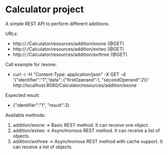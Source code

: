 # Calculator project

A simple REST API to perform different additions.

URLs:

* http://<server>:<port>/Calculator/resources/addition/exone (@GET)
* http://<server>:<port>/Calculator/resources/addition/extwo (@GET)
* http://<server>:<port>/Calculator/resources/addition/exthree (@GET)

Call example for /exone:

* curl -i -H "Content-Type: application/json" -X GET -d '{"identifier":"1","data": {"firstOperand":1, "secondOperand":2}}' http://localhost:8080/Calculator/resources/addition/exone

Expected result:

* {"identifier":"1", "result":3}

Available methods:

1. addition/exone   -> Basic REST method. It can receive one object.
2. addition/extwo   -> Asynchronous REST method. It can receive a list of objects.
3. addition/exthree -> Asynchronous REST method with cache support. It can receive a list of objects.